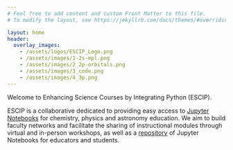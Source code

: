 ```yaml
---
# Feel free to add content and custom Front Matter to this file.
# To modify the layout, see https://jekyllrb.com/docs/themes/#overriding-theme-defaults

layout: home
header:
  overlay_images:
    - /assets/logos/ESCIP_Logo.png
    - /assets/images/1-2s-mpl.png
    - /assets/images/2_2p-orbitals.png
    - /assets/images/3_code.png
    - /assets/images/4_3p.png
---
```

Welcome to Enhancing Science Courses by Integrating Python (ESCIP).

ESCIP is a collaborative dedicated to providing easy access to
[Jupyter Notebooks](https://jupyter.org) for chemistry, physics and
astronomy education. We aim to build faculty networks and facilitate
the sharing of instructional modules through virtual and in-person
workshops, as well as a [repository](/Worksheets/) of Jupyter
Notebooks for educators and students.

